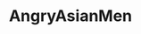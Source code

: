 ---
title: AngryAsianMen
crosslinks:
- WMAF
- AsianPatriarchy
- LuWatch
- hapas
- CinemAsians
- aznidentity
- NewsChina
---